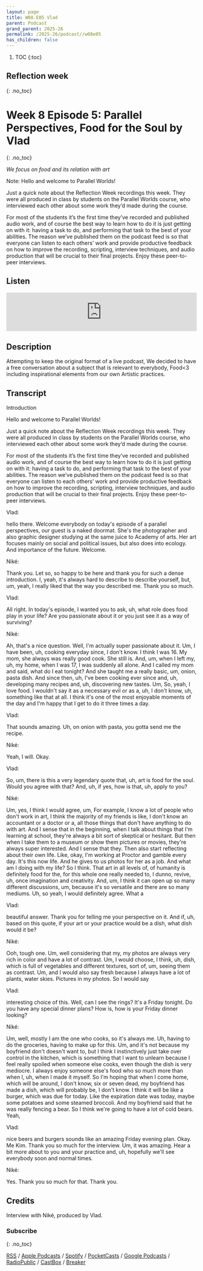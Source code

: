 ```yaml
---
layout: page
title: W08.E05 Vlad
parent: Podcast
grand_parent: 2025-26
permalink: /2025-26/podcast//w08e05
has_children: false
---
```




1. TOC
{:toc}

## Reflection week
{: .no_toc}


# Week 8 Episode 5: Parallel Perspectives, Food for the Soul by Vlad
{: .no_toc}


_We focus on food and its relation with art_

Note: Hello and welcome to Parallel Worlds!

Just a quick note about the Reflection Week recordings this week. They were all produced in class by students on the Parallel Worlds course, who interviewed each other about some work they’d made during the course.

For most of the students it’s the first time they’ve recorded and published audio work, and of course the best way to learn how to do it is just getting on with it: having a task to do, and performing that task to the best of your abilities. The reason we’ve published them on the podcast feed is so that everyone can listen to each others’ work and provide productive feedback on how to improve the recording, scripting, interview techniques, and audio production that will be crucial to their final projects. Enjoy these peer-to-peer interviews.

## Listen

<iframe src="https://anchor.fm/olliepalmer/embed/episodes/2021-W7-E5-Reflection-Vlad-evn3e7" height="102px" width="100%" frameborder="0" scrolling="no"></iframe>

## Description

Attempting to keep the original format of a live podcast, We decided to have a free conversation about a subject that is relevant to everybody, Food<3  including inspirational elements from our own Artistic practices.


## Transcript

Introduction

Hello and welcome to Parallel Worlds!

Just a quick note about the Reflection Week recordings this week. They were all produced in class by students on the Parallel Worlds course, who interviewed each other about some work they’d made during the course.

For most of the students it’s the first time they’ve recorded and published audio work, and of course the best way to learn how to do it is just getting on with it: having a task to do, and performing that task to the best of your abilities. The reason we’ve published them on the podcast feed is so that everyone can listen to each others’ work and provide productive feedback on how to improve the recording, scripting, interview techniques, and audio production that will be crucial to their final projects. Enjoy these peer-to-peer interviews.

Vlad:

hello there. Welcome everybody on today's episode of a parallel perspectives, our guest is a naked doormat. She's the photographer and also graphic designer studying at the same juice to Academy of arts. Her art focuses mainly on social and political issues, but also does into ecology. And importance of the future.
Welcome.

Niké:

Thank you. Let so, so happy to be here and thank you for such a dense introduction. I, yeah, it's always hard to describe to describe yourself, but, um, yeah, I really liked that the way you described me. Thank you so much.

Vlad:

All right. In today's episode, I wanted you to ask, uh, what role does food play in your life?
Are you passionate about it or you just see it as a way of surviving?

Niké:

Ah, that's a nice question. Well, I'm actually super passionate about it. Um, I have been, uh, cooking everyday since, I don't know. I think I was 16. My mom, she always was really good cook. She still is. And, um, when I left my, uh, my home, when I was 17, I was suddenly all alone.
And I called my mom and said, what do I eat tonight? And she taught me a really basic, um, onion, pasta dish. And since then, uh, I've been cooking ever since and, uh, developing many recipes and, uh, discovering new tastes. Um, So, yeah, I love food. I wouldn't say it as a necessary evil or as a, uh, I don't know, uh, something like that at all.
I think it's one of the most enjoyable moments of the day and I'm happy that I get to do it three times a day.

Vlad:

That sounds amazing. Uh, on onion with pasta, you gotta send me the recipe.

Niké:

Yeah, I will. Okay.

Vlad:

So, um, there is this a very legendary quote that, uh, art is food for the soul. Would you agree with that? And, uh, if yes, how is that, uh, apply to you?

Niké:

Um, yes, I think I would agree, um, For example, I know a lot of people who don't work in art, I think the majority of my friends is like, I don't know an accountant or a doctor or a, all those things that don't have anything to do with art.
And I sense that in the beginning, when I talk about things that I'm learning at school, they're always a bit sort of skeptical or hesitant. But then when I take them to a museum or show them pictures or movies, they're always super interested. And I sense that they. Then also start reflecting about their own life.
Like, okay, I'm working at Proctor and gamble every day. It's this now life. And he gives to us photos for her as a job. And what am I doing with my life? So I think. That art in all levels of, of humanity is definitely food for the, for this whole one really needed to, I dunno, revive, uh, once imagination and creativity.
And, um, I think it can open up so many different discussions, um, because it's so versatile and there are so many mediums. Uh, so yeah, I would definitely agree. What a

Vlad:

beautiful answer. Thank you for telling me your perspective on it. And if, uh, based on this quote, if your art or your practice would be a dish, what dish would it be?

Niké:

Ooh, tough one. Um, well considering that my, my photos are always very rich in color and have a lot of contrast. Um, I would choose, I think, uh, dish, which is full of vegetables and different textures, sort of, um, seeing them as contrast. Um, and I would also say fresh because I always have a lot of plants, water skies.
Pictures in my photos. So I would say

Vlad:

interesting choice of this. Well, can I see the rings? It's a Friday tonight. Do you have any special dinner plans? How is, how is your Friday dinner looking?

Niké:

Um, well, mostly I am the one who cooks, so it's always me. Uh, having to do the groceries, having to make up for this. Um, and it's not because my boyfriend don't doesn't want to, but I think I instinctively just take over control in the kitchen, which is something that I want to unlearn because I feel really spoiled when someone else cooks, even though the dish is very mediocre.
I always enjoy someone else's food who so much more than when I, uh, when I made it myself. So I'm hoping that when I come home, which will be around, I don't know, six or seven dead, my boyfriend has made a dish, which will probably be, I don't know. I think it will be like a burger, which was due for today.
Like the expiration date was today, maybe some potatoes and some steamed broccoli. And my boyfriend said that he was really fencing a bear. So I think we're going to have a lot of cold bears. Yeah,

Vlad:

nice beers and burgers sounds like an amazing Friday evening plan. Okay. Me Kim. Thank you so much for the interview.
Um, it was amazing. Hear a bit more about to you and your practice and, uh, hopefully we'll see everybody soon and normal times.

Niké:

Yes. Thank you so much for that. Thank you.


## Credits

Interview with Niké, produced by Vlad.


### Subscribe
{: .no_toc}

[RSS](https://anchor.fm/s/1884b008/podcast/rss) / [Apple Podcasts](https://podcasts.apple.com/gb/podcast/parallel-worlds/id1504529134) / [Spotify](https://open.spotify.com/show/3L3RhKaoqQZoU9fIcLuZjz) / [PocketCasts](https://pca.st/ha20534r) / [Google Podcasts](https://www.google.com/podcasts?feed=aHR0cHM6Ly9hbmNob3IuZm0vcy8xODg0YjAwOC9wb2RjYXN0L3Jzcw%3D%3D) / [RadioPublic](https://radiopublic.com/parallel-worlds-WzVy1K) / [CastBox](https://castbox.fm/channel/id2710471?utm_source=podcaster&utm_medium=dlink&utm_campaign=c_2710471&utm_content=Parallel%20Worlds-CastBox_FM) / [Breaker](https://www.breaker.audio/parallel-worlds)
